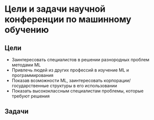 # Цели и задачи научной конференции по машинному обучению


## Цели
* Заинтересовать специалистов в решении разнородных проблем методами ML
* Привлечь людей из других профессий в изучение ML и программирования
* Показав возможности ML, заинтересовать корпорации/государственные структуры в 
его использовании
* Показать высококлассным специалистам проблемы, которые требуют решения


## Задачи
